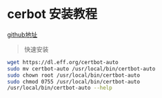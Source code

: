 

#  cerbot 安装教程

[github地址](https://github.com/certbot/certbot) 

> 快速安装

```bash
wget https://dl.eff.org/certbot-auto
sudo mv certbot-auto /usr/local/bin/certbot-auto
sudo chown root /usr/local/bin/certbot-auto
sudo chmod 0755 /usr/local/bin/certbot-auto
/usr/local/bin/certbot-auto --help

```
